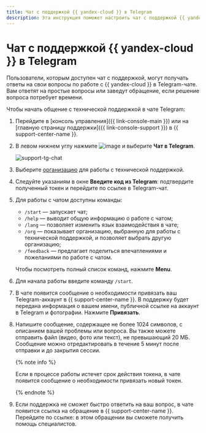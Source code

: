 ```yaml
---
title: Чат с поддержкой {{ yandex-cloud }} в Telegram
description: Эта инструкция поможет настроить чат с поддержкой {{ yandex-cloud }} в Telegram.
---
```


# Чат с поддержкой {{ yandex-cloud }} в Telegram

Пользователи, которым доступен чат с поддержкой, могут получать ответы на свои вопросы по работе c {{ yandex-cloud }} в Telegram-чате. Вам ответят на простые вопросы или заведут обращение, если решение вопроса потребует времени.

Чтобы начать общение с технической поддержкой в чате Telegram:

1. Перейдите в [консоль управления]({{ link-console-main }}) или на [главную страницу поддержки]({{ link-console-support }}) в {{ support-center-name }}.
1. В левом нижнем углу нажмите ![image](../_assets/console-icons/circle-question.svg) и выберите **Чат в Telegram**.

    ![support-tg-chat](../_assets/support/tg-chat/support-tg-chat.png)

1. Выберите [организацию](../organization/quickstart.md) для работы с технической поддержкой.
1. Следуйте указаниям в окне **Введите код из Telegram**: подтвердите полученный токен и перейдите по ссылке в Telegram-чат.
1. Для работы с чатом доступны команды:

    * `/start` — запускает чат;
    * `/help` — выводит общую информацию о работе с чатом;
    * `/lang` — позволяет изменить язык взаимодействия в чате;
    * `/org` — показывает организацию, выбранную для работы с технической поддержкой, и позволяет выбрать другую организацию;
    * `/feedback` — предлагает поделиться впечатлениями и пожеланиями по работе с чатом.

    Чтобы посмотреть полный список команд, нажмите **Menu**.

1. Для начала работы введите команду `/start`.
1. В чате появится сообщение о необходимости привязать ваш Telegram-аккаунт в {{ support-center-name }}. В поддержку будет передана информация о вашем имени, публичной ссылке на аккаунт в Telegram и фотографии. Нажмите **Привязать**.
1. Напишите сообщение, содержащее не более 1024 символов, с описанием вашей проблемы или вопроса. Вы также можете отправить файл (видео, фото или текст), не превышающий 20 МБ. Сообщение можно отредактировать в течение 5 минут после отправки и до закрытия сессии.

    {% note info %}

    Если в процессе работы истечет срок действия токена, в чате появится сообщение о необходимости привязать новый токен.

    {% endnote %}

1. Если поддержка не сможет быстро ответить на ваш вопрос, в чате появится ссылка на обращение в {{ support-center-name }}. Перейдите по ссылке: в этом обращении вы сможете получить помощь специалистов.
